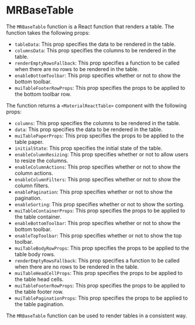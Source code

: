 # MRBaseTable

The `MRBaseTable` function is a React function that renders a table. The function takes the following props:

- `tableData`: This prop specifies the data to be rendered in the table.
- `columnsData`: This prop specifies the columns to be rendered in the table.
- `renderEmptyRowsFallback`: This prop specifies a function to be called when there are no rows to be rendered in the table.
- `enableBottomToolbar`: This prop specifies whether or not to show the bottom toolbar.
- `muiTableFooterRowProps`: This prop specifies the props to be applied to the bottom toolbar row.

The function returns a `<MaterialReactTable>` component with the following props:

- `columns`: This prop specifies the columns to be rendered in the table.
- `data`: This prop specifies the data to be rendered in the table.
- `muiTablePaperProps`: This prop specifies the props to be applied to the table paper.
- `initialState`: This prop specifies the initial state of the table.
- `enableColumnResizing`: This prop specifies whether or not to allow users to resize the columns.
- `enableColumnActions`: This prop specifies whether or not to show the column actions.
- `enableColumnFilters`: This prop specifies whether or not to show the column filters.
- `enablePagination`: This prop specifies whether or not to show the pagination.
- `enableSorting`: This prop specifies whether or not to show the sorting.
- `muiTableContainerProps`: This prop specifies the props to be applied to the table container.
- `enableBottomToolbar`: This prop specifies whether or not to show the bottom toolbar.
- `enableTopToolbar`: This prop specifies whether or not to show the top toolbar.
- `muiTableBodyRowProps`: This prop specifies the props to be applied to the table body rows.
- `renderEmptyRowsFallback`: This prop specifies a function to be called when there are no rows to be rendered in the table.
- `muiTableHeadCellProps`: This prop specifies the props to be applied to the table head cells.
- `muiTableFooterRowProps`: This prop specifies the props to be applied to the table footer row.
- `muiTablePaginationProps`: This prop specifies the props to be applied to the table pagination.

The `MRBaseTable` function can be used to render tables in a consistent way.
